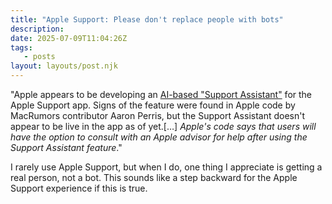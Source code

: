 ```yaml
---
title: "Apple Support: Please don't replace people with bots"
description:
date: 2025-07-09T11:04:26Z
tags:
   - posts
layout: layouts/post.njk
---
```


"Apple appears to be developing an [AI-based "Support Assistant"](https://www.macrumors.com/2025/07/08/apple-support-assistant/) for the Apple Support app. Signs of the feature were found in Apple code by MacRumors contributor Aaron Perris, but the Support Assistant doesn't appear to be live in the app as of yet.[…] _Apple's code says that users will have the option to consult with an Apple advisor for help after using the Support Assistant feature_."

I rarely use Apple Support, but when I do, one thing I appreciate is getting a real person, not a bot. This sounds like a step backward for the Apple Support experience if this is true.
